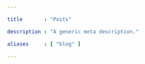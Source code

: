 ```yaml
---

title       : "Posts"

description : "A generic meta description."

aliases     : [ "blog" ]

---
```



